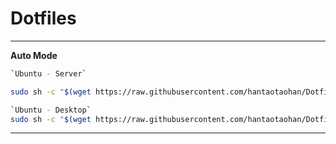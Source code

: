 # Dotfiles

----

**Auto Mode**



```bash
`Ubuntu - Server`

sudo sh -c "$(wget https://raw.githubusercontent.com/hantaotaohan/Dotfiles/master/install/run_server.sh -O -)"
```



```bash
`Ubuntu - Desktop`
sudo sh -c "$(wget https://raw.githubusercontent.com/hantaotaohan/Dotfiles/master/install/run_desktop.sh -O -)"
```

----
